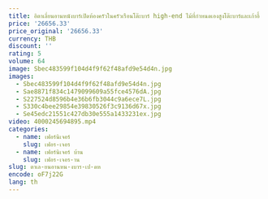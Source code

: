 ```yaml
---
title: อิตาเลี่ยนอานหนังบาร์เปิดห้องครัวในครัวเรือนโต๊ะบาร์ high-end ไม้ที่กําหนดเองสูงโต๊ะบาร์และเก้าอี้
price: '26656.33'
price_original: '26656.33'
currency: THB
discount: ''
rating: 5
volume: 64
image: Sbec483599f104d4f9f62f48afd9e54d4n.jpg
images:
  - Sbec483599f104d4f9f62f48afd9e54d4n.jpg
  - Sae8871f834c1479099609a55fce4576dA.jpg
  - S227524d8596b4e36b6fb3044c9a6ece7L.jpg
  - S330c4bee29854e39830526f3c9136d67x.jpg
  - Se45edc21551c427db30e555a1433231ex.jpg
video: 4000245694895.mp4
categories:
  - name: เฟอร์นิเจอร์
    slug: เฟอร-เจอร
  - name: เฟอร์นิเจอร์ บ้าน
    slug: เฟอร-เจอร-าน
slug: ตาเล-ยนอานหน-งบาร-เป-ดห
encode: oF7j22G
lang: th
---
```

  